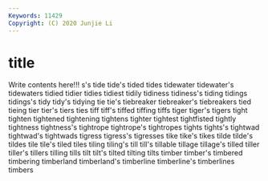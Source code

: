 ```yaml
---
Keywords: 11429
Copyright: (C) 2020 Junjie Li
---
```


# title

Write contents here!!!
s's 
tide 
tide's 
tided 
tides 
tidewater 
tidewater's 
tidewaters 
tidied 
tidier
tidies 
tidiest 
tidily 
tidiness 
tidiness's 
tiding 
tidings 
tidings's 
tidy 
tidy's
tidying 
tie 
tie's 
tiebreaker 
tiebreaker's 
tiebreakers 
tied 
tieing 
tier 
tier's
tiers 
ties 
tiff 
tiff's 
tiffed 
tiffing 
tiffs 
tiger 
tiger's 
tigers
tight 
tighten 
tightened 
tightening 
tightens 
tighter 
tightest 
tightfisted 
tightly 
tightness
tightness's 
tightrope 
tightrope's 
tightropes 
tights 
tights's 
tightwad 
tightwad's 
tightwads 
tigress
tigress's 
tigresses 
tike 
tike's 
tikes 
tilde 
tilde's 
tildes 
tile 
tile's
tiled 
tiles 
tiling 
tiling's 
till 
till's 
tillable 
tillage 
tillage's 
tilled
tiller 
tiller's 
tillers 
tilling 
tills 
tilt 
tilt's 
tilted 
tilting 
tilts
timber 
timber's 
timbered 
timbering 
timberland 
timberland's 
timberline 
timberline's 
timberlines 
timbers
